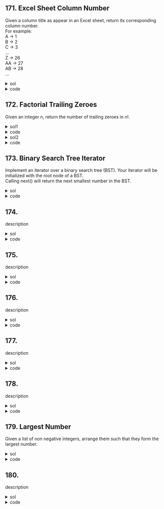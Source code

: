 ## 171. Excel Sheet Column Number
Given a column title as appear in an Excel sheet, return its corresponding column number.  
For example:  
A -> 1  
B -> 2  
C -> 3  
...  
Z -> 26  
AA -> 27  
AB -> 28  
…  

<details><summary>sol</summary>
<p>

#### res = res * 26 + ord difference. time=O(n), space=O(1)

</p></details>

<details><summary>code</summary>
<p>

```python
class Solution(object):
    def titleToNumber(self, s):
        """
        :type s: str
        :rtype: int
        """
        res = 0
        for c in s:
            res = res * 26 + (ord(c) - ord('A') + 1)
        return res


```
</p></details>

## 172. Factorial Trailing Zeroes
Given an integer n, return the number of trailing zeroes in n!.

<details><summary>sol1</summary>
<p>

#### iterate the power of 5. res += n//(5 ** power). time=O(logn), space=O(1)

</p></details>

<details><summary>code</summary>
<p>

```python
class Solution(object):
    def trailingZeroes(self, n):
        """
        :type n: int
        :rtype: int
        """
        res = 0
        power = 1
        while 5 ** power <= n:
            res += n//(5**power)
            power += 1
        return res
```
</p></details>

<details><summary>sol2</summary>
<p>

#### One liner using recursion. time=O(logn), space=O(logn)

</p></details>

<details><summary>code</summary>
<p>

```python
    def trailingZeroes(self, n):
        """
        :type n: int
        :rtype: int
        """
        return 0 if n//5 == 0 else n//5 + self.trailingZeroes(n//5)
```
</p></details>

## 173. Binary Search Tree Iterator
Implement an iterator over a binary search tree (BST). Your iterator will be initialized with the root node of a BST.  
Calling next() will return the next smallest number in the BST.

<details><summary>sol</summary>
<p>

#### use a stack to store nodes, push all of the left nodes at once. In next, pop the last node and pushLeft(node.right). time=O(n) for n nodes, space=O(n)

</p></details>

<details><summary>code</summary>
<p>

```python
class BSTIterator(object):

    def __init__(self, root):
        """
        :type root: TreeNode
        """
        self.nodes = []
        self.pushLeft(root)
        

    def next(self):
        """
        @return the next smallest number
        :rtype: int
        """
        node = self.nodes.pop(-1)
        val = node.val
        node = node.right
        self.pushLeft(node)
        return val

    def hasNext(self):
        """
        @return whether we have a next smallest number
        :rtype: bool
        """
        return len(self.nodes) >= 1
    def pushLeft(self, node):
        while node:
            self.nodes.append(node)
            node = node.left
```
</p></details>

## 174. 
description

<details><summary>sol</summary>
<p>

#### hint

</p></details>

<details><summary>code</summary>
<p>

```python
code
```
</p></details>

## 175. 
description

<details><summary>sol</summary>
<p>

#### hint

</p></details>

<details><summary>code</summary>
<p>

```python
code
```
</p></details>

## 176. 
description

<details><summary>sol</summary>
<p>

#### hint

</p></details>

<details><summary>code</summary>
<p>

```python
code
```
</p></details>

## 177. 
description

<details><summary>sol</summary>
<p>

#### hint

</p></details>

<details><summary>code</summary>
<p>

```python
code
```
</p></details>

## 178. 
description

<details><summary>sol</summary>
<p>

#### hint

</p></details>

<details><summary>code</summary>
<p>

```python
code
```
</p></details>

## 179. Largest Number
Given a list of non negative integers, arrange them such that they form the largest number.

<details><summary>sol</summary>
<p>

#### define own cmp function and sort. time=O(nlogn), space=O(n)

</p></details>

<details><summary>code</summary>
<p>

```python
class Solution(object):
    def largestNumber(self, nums):
        """
        :type nums: List[int]
        :rtype: str
        """
        def cmp_function(a, b):
            return int(a+b) - int(b+a)
        nums = sorted(map(str, nums), cmp = cmp_function, reverse = True)
        #removing duplicate zeores
        res = ''.join(nums)
        if res[0] == '0':
            return '0'
        return res

```
</p></details>

## 180. 
description

<details><summary>sol</summary>
<p>

#### hint

</p></details>

<details><summary>code</summary>
<p>

```python
code
```
</p></details>
